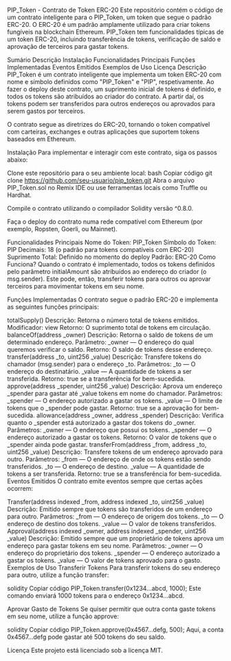 PIP_Token - Contrato de Token ERC-20
Este repositório contém o código de um contrato inteligente para o PIP_Token, um token que segue o padrão ERC-20. O ERC-20 é um padrão amplamente utilizado para criar tokens fungíveis na blockchain Ethereum. PIP_Token tem funcionalidades típicas de um token ERC-20, incluindo transferência de tokens, verificação de saldo e aprovação de terceiros para gastar tokens.

Sumário
Descrição
Instalação
Funcionalidades Principais
Funções Implementadas
Eventos Emitidos
Exemplos de Uso
Licença
Descrição
PIP_Token é um contrato inteligente que implementa um token ERC-20 com nome e símbolo definidos como "PIP_Token" e "PIP", respetivamente. Ao fazer o deploy deste contrato, um suprimento inicial de tokens é definido, e todos os tokens são atribuídos ao criador do contrato. A partir daí, os tokens podem ser transferidos para outros endereços ou aprovados para serem gastos por terceiros.

O contrato segue as diretrizes do ERC-20, tornando o token compatível com carteiras, exchanges e outras aplicações que suportem tokens baseados em Ethereum.

Instalação
Para implementar e interagir com este contrato, siga os passos abaixo:

Clone este repositório para o seu ambiente local:
bash
Copiar código
git clone https://github.com/seu-usuario/pip_token.git
Abra o arquivo PIP_Token.sol no Remix IDE ou use ferramentas locais como Truffle ou Hardhat.

Compile o contrato utilizando o compilador Solidity versão ^0.8.0.

Faça o deploy do contrato numa rede compatível com Ethereum (por exemplo, Ropsten, Goerli, ou Mainnet).

Funcionalidades Principais
Nome do Token: PIP_Token
Símbolo do Token: PIP
Decimais: 18 (o padrão para tokens compatíveis com ERC-20)
Suprimento Total: Definido no momento do deploy
Padrão: ERC-20
Como Funciona?
Quando o contrato é implementado, todos os tokens definidos pelo parâmetro initialAmount são atribuídos ao endereço do criador (o msg.sender). Este pode, então, transferir tokens para outros ou aprovar terceiros para movimentar tokens em seu nome.

Funções Implementadas
O contrato segue o padrão ERC-20 e implementa as seguintes funções principais:

totalSupply()
Descrição: Retorna o número total de tokens emitidos.
Modificador: view
Retorno: O suprimento total de tokens em circulação.
balanceOf(address _owner)
Descrição: Retorna o saldo de tokens de um determinado endereço.
Parâmetro: _owner — O endereço do qual queremos verificar o saldo.
Retorno: O saldo de tokens desse endereço.
transfer(address _to, uint256 _value)
Descrição: Transfere tokens do chamador (msg.sender) para o endereço _to.
Parâmetros:
_to — O endereço do destinatário.
_value — A quantidade de tokens a ser transferida.
Retorno: true se a transferência for bem-sucedida.
approve(address _spender, uint256 _value)
Descrição: Aprova um endereço _spender para gastar até _value tokens em nome do chamador.
Parâmetros:
_spender — O endereço autorizado a gastar os tokens.
_value — O limite de tokens que o _spender pode gastar.
Retorno: true se a aprovação for bem-sucedida.
allowance(address _owner, address _spender)
Descrição: Verifica quanto o _spender está autorizado a gastar dos tokens do _owner.
Parâmetros:
_owner — O endereço que possui os tokens.
_spender — O endereço autorizado a gastar os tokens.
Retorno: O valor de tokens que o _spender ainda pode gastar.
transferFrom(address _from, address _to, uint256 _value)
Descrição: Transfere tokens de um endereço aprovado para outro.
Parâmetros:
_from — O endereço de onde os tokens estão sendo transferidos.
_to — O endereço de destino.
_value — A quantidade de tokens a ser transferida.
Retorno: true se a transferência for bem-sucedida.
Eventos Emitidos
O contrato emite eventos sempre que certas ações ocorrem:

Transfer(address indexed _from, address indexed _to, uint256 _value)
Descrição: Emitido sempre que tokens são transferidos de um endereço para outro.
Parâmetros:
_from — O endereço de origem dos tokens.
_to — O endereço de destino dos tokens.
_value — O valor de tokens transferidos.
Approval(address indexed _owner, address indexed _spender, uint256 _value)
Descrição: Emitido sempre que um proprietário de tokens aprova um endereço para gastar tokens em seu nome.
Parâmetros:
_owner — O endereço do proprietário dos tokens.
_spender — O endereço autorizado a gastar os tokens.
_value — O valor de tokens aprovado para o gasto.
Exemplos de Uso
Transferir Tokens
Para transferir tokens do seu endereço para outro, utilize a função transfer:

solidity
Copiar código
PIP_Token.transfer(0x1234...abcd, 1000);
Este comando enviará 1000 tokens para o endereço 0x1234...abcd.

Aprovar Gasto de Tokens
Se quiser permitir que outra conta gaste tokens em seu nome, utilize a função approve:

solidity
Copiar código
PIP_Token.approve(0x4567...defg, 500);
Aqui, a conta 0x4567...defg pode gastar até 500 tokens do seu saldo.

Licença
Este projeto está licenciado sob a licença MIT.